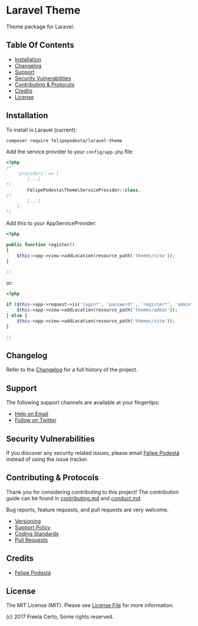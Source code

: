 # Laravel Theme

Theme package for Laravel.

## Table Of Contents

- [Installation](#installation)
- [Changelog](#changelog)
- [Support](#support)
- [Security Vulnerabilities](#security-vulnerabilities)
- [Contributing & Protocols](#contributing-protocols)
- [Credits](#credits)
- [License](#license)

## Installation

To install in Laravel (current):

```sh
composer require felipepodesta/laravel-theme
```

Add the service provider to your `config/app.php` file:

```php
<?php
/*
    'providers' => [
        [...]
*/
        FelipePodesta\Theme\ServiceProvider::class,
/*
        [...]
    ],
*/
```

Add this to your AppServiceProvider:

```php
<?php

public function register()
{
    $this->app->view->addLocation(resource_path('themes/site'));
}

//
```

or:

```php
<?php

if ($this->app->request->is('login*', 'password*', 'register*', 'admin*')) {
    $this->app->view->addLocation(resource_path('themes/admin'));
} else {
    $this->app->view->addLocation(resource_path('themes/site'));
}

//
```

## Changelog

Refer to the [Changelog](changelog.md) for a full history of the project.

## Support

The following support channels are available at your fingertips:

- [Help on Email](email)
- [Follow on Twitter](twitter)

## Security Vulnerabilities

If you discover any security related issues, please email [Felipe Podestá][email] instead of using the issue tracker.

## Contributing & Protocols

Thank you for considering contributing to this project! The contribution guide can be found in [contributing.md](contributing.md) and [conduct.md](conduct.md).

Bug reports, feature requests, and pull requests are very welcome.

- [Versioning](contributing.md#versioning)
- [Support Policy](contributing.md#support-policy)
- [Coding Standards](contributing.md#coding-standards)
- [Pull Requests](contributing.md#pull-requests)

## Credits

- [Felipe Podestá][author]

## License

The MIT License (MIT). Please see [License File](license.md) for more information.

(c) 2017 Freela Certo, Some rights reserved.

[author]: <https://felipepodesta.com.br>
[twitter]: <https://twitter.com/felipepodesta>
[email]: <mailto:contato@felipepodesta.com>